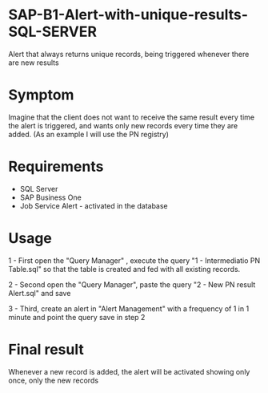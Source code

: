 # SAP-B1-Alert-with-unique-results-SQL-SERVER

Alert that always returns unique records, being triggered whenever there are new results

# Symptom

Imagine that the client does not want to receive the same result every time the alert is triggered, and wants only new records every time they are added. (As an example I will use the PN registry)

# Requirements

* SQL Server
* SAP Business One
* Job Service Alert - activated in the database

# Usage

1 - First open the "Query Manager" , execute the query "1 - Intermediatio PN Table.sql" so that the table is created and fed with all existing records.

2 - Second open the "Query Manager", paste the query "2 - New PN result Alert.sql" and save

3 - Third, create an alert in "Alert Management" with a frequency of 1 in 1 minute and point the query save in step 2

# Final result

Whenever a new record is added, the alert will be activated showing only once, only the new records


